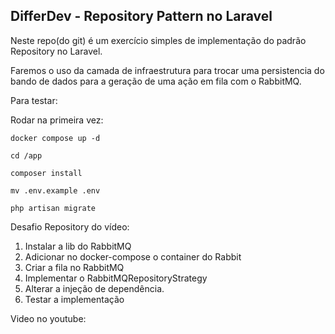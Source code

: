 ## DifferDev - Repository Pattern no Laravel

Neste repo(do git) é um exercício simples de implementação do padrão Repository no Laravel.

Faremos o uso da camada de infraestrutura para trocar uma persistencia do bando de dados para a geração de uma ação em fila com o RabbitMQ.

Para testar:

Rodar na primeira vez:

```
docker compose up -d

cd /app

composer install

mv .env.example .env

php artisan migrate
```

Desafio Repository do vídeo:

1. Instalar a lib do RabbitMQ
2. Adicionar no docker-compose o container do Rabbit
3. Criar a fila no RabbitMQ
4. Implementar o RabbitMQRepositoryStrategy
5. Alterar a injeção de dependência.
6. Testar a implementação

Video no youtube: 